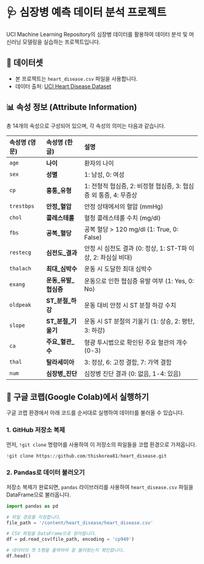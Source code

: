 # 🩺 심장병 예측 데이터 분석 프로젝트

UCI Machine Learning Repository의 심장병 데이터를 활용하여 데이터 분석 및 머신러닝 모델링을 실습하는 프로젝트입니다.

## 📂 데이터셋

  - 본 프로젝트는 `heart_disease.csv` 파일을 사용합니다.
  - 데이터 출처: [UCI Heart Disease Dataset](https://archive.ics.uci.edu/dataset/45/heart+disease)

## 📊 속성 정보 (Attribute Information)

총 14개의 속성으로 구성되어 있으며, 각 속성의 의미는 다음과 같습니다.

| 속성명 (영문) | 속성명 (한글) | 설명 |
| :--- | :--- | :--- |
| `age` | **나이** | 환자의 나이 |
| `sex` | **성별** | 1: 남성, 0: 여성 |
| `cp` | **흉통\_유형** | 1: 전형적 협심증, 2: 비정형 협심증, 3: 협심증 외 통증, 4: 무증상 |
| `trestbps` | **안정\_혈압** | 안정 상태에서의 혈압 (mmHg) |
| `chol` | **콜레스테롤** | 혈청 콜레스테롤 수치 (mg/dl) |
| `fbs` | **공복\_혈당** | 공복 혈당 \> 120 mg/dl (1: True, 0: False) |
| `restecg` | **심전도\_결과** | 안정 시 심전도 결과 (0: 정상, 1: ST-T파 이상, 2: 좌심실 비대) |
| `thalach` | **최대\_심박수** | 운동 시 도달한 최대 심박수 |
| `exang` | **운동\_유발\_협심증** | 운동으로 인한 협심증 유발 여부 (1: Yes, 0: No) |
| `oldpeak` | **ST\_분절\_하강** | 운동 대비 안정 시 ST 분절 하강 수치 |
| `slope` | **ST\_분절\_기울기** | 운동 시 ST 분절의 기울기 (1: 상승, 2: 평탄, 3: 하강) |
| `ca` | **주요\_혈관\_수** | 형광 투시법으로 확인된 주요 혈관의 개수 (0-3) |
| `thal` | **탈라세미아** | 3: 정상, 6: 고정 결함, 7: 가역 결함 |
| `num` | **심장병\_진단** | 심장병 진단 결과 (0: 없음, 1-4: 있음) |

## 🚀 구글 코랩(Google Colab)에서 실행하기

구글 코랩 환경에서 아래 코드를 순서대로 실행하여 데이터를 불러올 수 있습니다.

### 1\. GitHub 저장소 복제

먼저, `!git clone` 명령어를 사용하여 이 저장소의 파일들을 코랩 환경으로 가져옵니다.

```python
!git clone https://github.com/thiskorea81/heart_disease.git
```

### 2\. Pandas로 데이터 불러오기

저장소 복제가 완료되면, `pandas` 라이브러리를 사용하여 `heart_disease.csv` 파일을 DataFrame으로 불러옵니다.

```python
import pandas as pd

# 파일 경로를 지정합니다.
file_path = '/content/heart_disease/heart_disease.csv'

# CSV 파일을 DataFrame으로 읽어옵니다.
df = pd.read_csv(file_path, encoding = 'cp949')

# 데이터의 첫 5행을 출력하여 잘 불러왔는지 확인합니다.
df.head()
```
